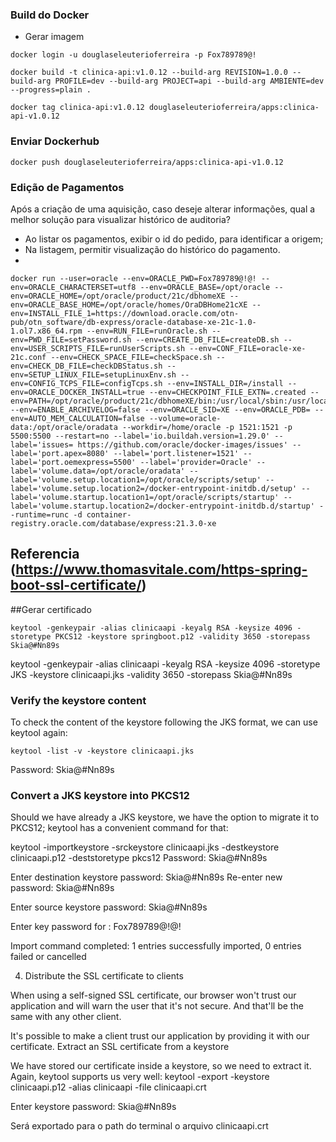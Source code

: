 ### Build do Docker
* Gerar imagem
````shell
docker login -u douglaseleuterioferreira -p Fox789789@!
````
````shell
docker build -t clinica-api:v1.0.12 --build-arg REVISION=1.0.0 --build-arg PROFILE=dev --build-arg PROJECT=api --build-arg AMBIENTE=dev --progress=plain .
````
````shell
docker tag clinica-api:v1.0.12 douglaseleuterioferreira/apps:clinica-api-v1.0.12
````
### Enviar Dockerhub
````shell
docker push douglaseleuterioferreira/apps:clinica-api-v1.0.12
````

### Edição de Pagamentos
Após a criação de uma aquisição, caso deseje alterar informações, qual a melhor solução para visualizar histórico de auditoria?
* Ao listar os pagamentos, exibir o id do pedido, para identificar a origem;
* Na listagem, permitir visualização do histórico do pagamento.
* 


``` shell 
docker run --user=oracle --env=ORACLE_PWD=Fox789789@!@! --env=ORACLE_CHARACTERSET=utf8 --env=ORACLE_BASE=/opt/oracle --env=ORACLE_HOME=/opt/oracle/product/21c/dbhomeXE --env=ORACLE_BASE_HOME=/opt/oracle/homes/OraDBHome21cXE --env=INSTALL_FILE_1=https://download.oracle.com/otn-pub/otn_software/db-express/oracle-database-xe-21c-1.0-1.ol7.x86_64.rpm --env=RUN_FILE=runOracle.sh --env=PWD_FILE=setPassword.sh --env=CREATE_DB_FILE=createDB.sh --env=USER_SCRIPTS_FILE=runUserScripts.sh --env=CONF_FILE=oracle-xe-21c.conf --env=CHECK_SPACE_FILE=checkSpace.sh --env=CHECK_DB_FILE=checkDBStatus.sh --env=SETUP_LINUX_FILE=setupLinuxEnv.sh --env=CONFIG_TCPS_FILE=configTcps.sh --env=INSTALL_DIR=/install --env=ORACLE_DOCKER_INSTALL=true --env=CHECKPOINT_FILE_EXTN=.created --env=PATH=/opt/oracle/product/21c/dbhomeXE/bin:/usr/local/sbin:/usr/local/bin:/usr/sbin:/usr/bin:/sbin:/bin --env=ENABLE_ARCHIVELOG=false --env=ORACLE_SID=XE --env=ORACLE_PDB= --env=AUTO_MEM_CALCULATION=false --volume=oracle-data:/opt/oracle/oradata --workdir=/home/oracle -p 1521:1521 -p 5500:5500 --restart=no --label='io.buildah.version=1.29.0' --label='issues= https://github.com/oracle/docker-images/issues' --label='port.apex=8080' --label='port.listener=1521' --label='port.oemexpress=5500' --label='provider=Oracle' --label='volume.data=/opt/oracle/oradata' --label='volume.setup.location1=/opt/oracle/scripts/setup' --label='volume.setup.location2=/docker-entrypoint-initdb.d/setup' --label='volume.startup.location1=/opt/oracle/scripts/startup' --label='volume.startup.location2=/docker-entrypoint-initdb.d/startup' --runtime=runc -d container-registry.oracle.com/database/express:21.3.0-xe 
```

## Referencia (https://www.thomasvitale.com/https-spring-boot-ssl-certificate/)

##Gerar certificado
``` shell
keytool -genkeypair -alias clinicaapi -keyalg RSA -keysize 4096 -storetype PKCS12 -keystore springboot.p12 -validity 3650 -storepass Skia@#Nn89s
````

keytool -genkeypair -alias clinicaapi -keyalg RSA -keysize 4096 -storetype JKS -keystore clinicaapi.jks -validity 3650 -storepass Skia@#Nn89s

### Verify the keystore content

To check the content of the keystore following the JKS format, we can use keytool again:

``` shell
keytool -list -v -keystore clinicaapi.jks
````
Password: Skia@#Nn89s

### Convert a JKS keystore into PKCS12

Should we have already a JKS keystore, we have the option to migrate it to PKCS12; keytool has a convenient command for that:

keytool -importkeystore -srckeystore clinicaapi.jks -destkeystore clinicaapi.p12 -deststoretype pkcs12
Password: Skia@#Nn89s

Enter destination keystore password: Skia@#Nn89s
Re-enter new password: Skia@#Nn89s

Enter source keystore password: Skia@#Nn89s

Enter key password for <clinicaapi>: Fox789789@!@!

Import command completed:  1 entries successfully imported, 0 entries failed or cancelled


4. Distribute the SSL certificate to clients

When using a self-signed SSL certificate, our browser won't trust our application and will warn the user that it's not secure. And that'll be the same with any other client.

It's possible to make a client trust our application by providing it with our certificate.
Extract an SSL certificate from a keystore

We have stored our certificate inside a keystore, so we need to extract it. Again, keytool supports us very well:
keytool -export -keystore clinicaapi.p12 -alias clinicaapi -file clinicaapi.crt

Enter keystore password: Skia@#Nn89s

Será exportado para o path do terminal o arquivo clinicaapi.crt